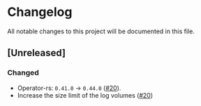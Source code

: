 # Changelog

All notable changes to this project will be documented in this file.

## [Unreleased]

### Changed

- Operator-rs: `0.41.0` -> `0.44.0` ([#20]).
- Increase the size limit of the log volumes ([#20])

[#20]: https://github.com/stackabletech/edc-operator/pull/20
